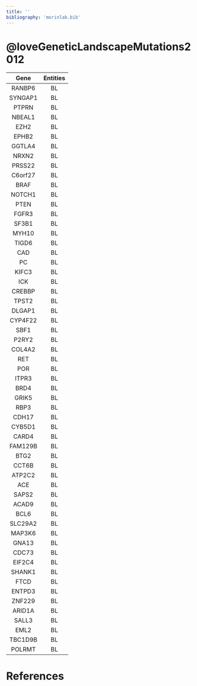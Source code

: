 ```yaml
---
title: ''
bibliography: 'morinlab.bib'
---
```


# @loveGeneticLandscapeMutations2012
|Gene|Entities|
|:-:|:-:|
|RANBP6|BL|
|SYNGAP1|BL|
|PTPRN|BL|
|NBEAL1|BL|
|EZH2|BL|
|EPHB2|BL|
|GGTLA4|BL|
|NRXN2|BL|
|PRSS22|BL|
|C6orf27|BL|
|BRAF|BL|
|NOTCH1|BL|
|PTEN|BL|
|FGFR3|BL|
|SF3B1|BL|
|MYH10|BL|
|TIGD6|BL|
|CAD|BL|
|PC|BL|
|KIFC3|BL|
|ICK|BL|
|CREBBP|BL|
|TPST2|BL|
|DLGAP1|BL|
|CYP4F22|BL|
|SBF1|BL|
|P2RY2|BL|
|COL4A2|BL|
|RET|BL|
|POR|BL|
|ITPR3|BL|
|BRD4|BL|
|GRIK5|BL|
|RBP3|BL|
|CDH17|BL|
|CYB5D1|BL|
|CARD4|BL|
|FAM129B|BL|
|BTG2|BL|
|CCT6B|BL|
|ATP2C2|BL|
|ACE|BL|
|SAPS2|BL|
|ACAD9|BL|
|BCL6|BL|
|SLC29A2|BL|
|MAP3K6|BL|
|GNA13|BL|
|CDC73|BL|
|EIF2C4|BL|
|SHANK1|BL|
|FTCD|BL|
|ENTPD3|BL|
|ZNF229|BL|
|ARID1A|BL|
|SALL3|BL|
|EML2|BL|
|TBC1D9B|BL|
|POLRMT|BL|

# References

